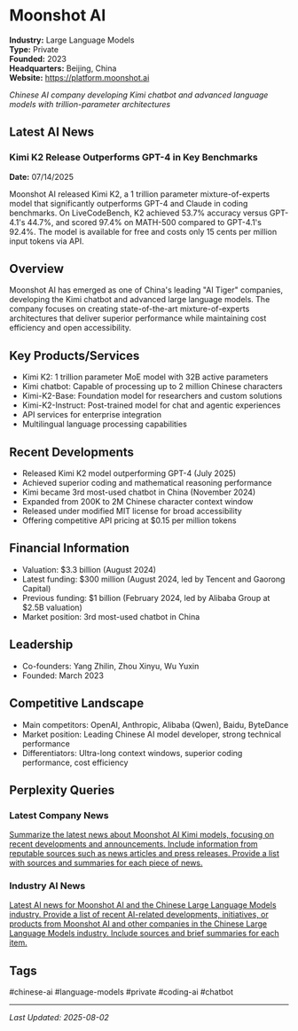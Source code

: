 # Moonshot AI

**Industry:** Large Language Models  
**Type:** Private  
**Founded:** 2023  
**Headquarters:** Beijing, China  
**Website:** https://platform.moonshot.ai

*Chinese AI company developing Kimi chatbot and advanced language models with trillion-parameter architectures*

## Latest AI News

### Kimi K2 Release Outperforms GPT-4 in Key Benchmarks
**Date:** 07/14/2025

Moonshot AI released Kimi K2, a 1 trillion parameter mixture-of-experts model that significantly outperforms GPT-4 and Claude in coding benchmarks. On LiveCodeBench, K2 achieved 53.7% accuracy versus GPT-4.1's 44.7%, and scored 97.4% on MATH-500 compared to GPT-4.1's 92.4%. The model is available for free and costs only 15 cents per million input tokens via API.

## Overview
Moonshot AI has emerged as one of China's leading "AI Tiger" companies, developing the Kimi chatbot and advanced large language models. The company focuses on creating state-of-the-art mixture-of-experts architectures that deliver superior performance while maintaining cost efficiency and open accessibility.

## Key Products/Services
- Kimi K2: 1 trillion parameter MoE model with 32B active parameters
- Kimi chatbot: Capable of processing up to 2 million Chinese characters
- Kimi-K2-Base: Foundation model for researchers and custom solutions
- Kimi-K2-Instruct: Post-trained model for chat and agentic experiences
- API services for enterprise integration
- Multilingual language processing capabilities

## Recent Developments
- Released Kimi K2 model outperforming GPT-4 (July 2025)
- Achieved superior coding and mathematical reasoning performance
- Kimi became 3rd most-used chatbot in China (November 2024)
- Expanded from 200K to 2M Chinese character context window
- Released under modified MIT license for broad accessibility
- Offering competitive API pricing at $0.15 per million tokens

## Financial Information
- Valuation: $3.3 billion (August 2024)
- Latest funding: $300 million (August 2024, led by Tencent and Gaorong Capital)
- Previous funding: $1 billion (February 2024, led by Alibaba Group at $2.5B valuation)
- Market position: 3rd most-used chatbot in China

## Leadership
- Co-founders: Yang Zhilin, Zhou Xinyu, Wu Yuxin
- Founded: March 2023

## Competitive Landscape
- Main competitors: OpenAI, Anthropic, Alibaba (Qwen), Baidu, ByteDance
- Market position: Leading Chinese AI model developer, strong technical performance
- Differentiators: Ultra-long context windows, superior coding performance, cost efficiency

## Perplexity Queries
### Latest Company News
[Summarize the latest news about Moonshot AI Kimi models, focusing on recent developments and announcements. Include information from reputable sources such as news articles and press releases. Provide a list with sources and summaries for each piece of news.](https://www.perplexity.ai/search/summarize-the-latest-news-about-moonshot-ai-kimi-models-focusing-on-recent-developments-and-announcements-include-information-from-reputable-sources-such-as-news-articles-and-press-releases-provide-a-list-with-sources-and-summaries-for-each-piece-of-news)

### Industry AI News
[Latest AI news for Moonshot AI and the Chinese Large Language Models industry. Provide a list of recent AI-related developments, initiatives, or products from Moonshot AI and other companies in the Chinese Large Language Models industry. Include sources and brief summaries for each item.](https://www.perplexity.ai/search/latest-ai-news-for-moonshot-ai-and-the-chinese-large-language-models-industry-provide-a-list-of-recent-ai-related-developments-initiatives-or-products-from-moonshot-ai-and-other-companies-in-the-chinese-large-language-models-industry-include-sources-and-brief-summaries-for-each-item)

## Tags
#chinese-ai #language-models #private #coding-ai #chatbot

---
*Last Updated: 2025-08-02*